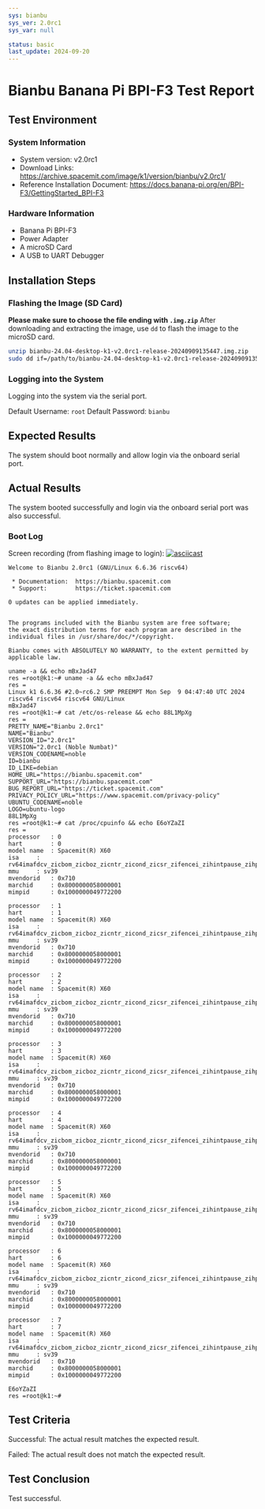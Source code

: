 ```yaml
---
sys: bianbu
sys_ver: 2.0rc1
sys_var: null

status: basic
last_update: 2024-09-20
---
```


# Bianbu Banana Pi BPI-F3 Test Report

## Test Environment

### System Information

- System version: v2.0rc1
- Download Links: https://archive.spacemit.com/image/k1/version/bianbu/v2.0rc1/
- Reference Installation Document: https://docs.banana-pi.org/en/BPI-F3/GettingStarted_BPI-F3

### Hardware Information

- Banana Pi BPI-F3
- Power Adapter
- A microSD Card
- A USB to UART Debugger

## Installation Steps

### Flashing the Image (SD Card)

**Please make sure to choose the file ending with `.img.zip`**
After downloading and extracting the image, use `dd` to flash the image to the microSD card.

```bash
unzip bianbu-24.04-desktop-k1-v2.0rc1-release-20240909135447.img.zip
sudo dd if=/path/to/bianbu-24.04-desktop-k1-v2.0rc1-release-20240909135447.img of=/dev/your-device bs=1M status=progress
```

### Logging into the System

Logging into the system via the serial port.

Default Username: `root`
Default Password: `bianbu`

## Expected Results

The system should boot normally and allow login via the onboard serial port.

## Actual Results

The system booted successfully and login via the onboard serial port was also successful.

### Boot Log

Screen recording (from flashing image to login):
[![asciicast](https://asciinema.org/a/sAccZbGletHEuqNUrHYeCZkLa.svg)](https://asciinema.org/a/sAccZbGletHEuqNUrHYeCZkLa)

```log
Welcome to Bianbu 2.0rc1 (GNU/Linux 6.6.36 riscv64)

 * Documentation:  https://bianbu.spacemit.com
 * Support:        https://ticket.spacemit.com

0 updates can be applied immediately.


The programs included with the Bianbu system are free software;
the exact distribution terms for each program are described in the
individual files in /usr/share/doc/*/copyright.

Bianbu comes with ABSOLUTELY NO WARRANTY, to the extent permitted by
applicable law.

uname -a && echo mBxJad47 
res =root@k1:~# uname -a && echo mBxJad47 
res =
Linux k1 6.6.36 #2.0~rc6.2 SMP PREEMPT Mon Sep  9 04:47:40 UTC 2024 riscv64 riscv64 riscv64 GNU/Linux
mBxJad47
res =root@k1:~# cat /etc/os-release && echo 88L1MpXg 
res =
PRETTY_NAME="Bianbu 2.0rc1"
NAME="Bianbu"
VERSION_ID="2.0rc1"
VERSION="2.0rc1 (Noble Numbat)"
VERSION_CODENAME=noble
ID=bianbu
ID_LIKE=debian
HOME_URL="https://bianbu.spacemit.com"
SUPPORT_URL="https://bianbu.spacemit.com"
BUG_REPORT_URL="https://ticket.spacemit.com"
PRIVACY_POLICY_URL="https://www.spacemit.com/privacy-policy"
UBUNTU_CODENAME=noble
LOGO=ubuntu-logo
88L1MpXg
res =root@k1:~# cat /proc/cpuinfo && echo E6oYZaZI 
res =
processor	: 0
hart		: 0
model name	: Spacemit(R) X60
isa		: rv64imafdcv_zicbom_zicboz_zicntr_zicond_zicsr_zifencei_zihintpause_zihpm_zfh_zfhmin_zca_zcd_zba_zbb_zbc_zbs_zkt_zve32f_zve32x_zve64d_zve64f_zve64x_zvfh_zvfhmin_zvkt_sscofpmf_sstc_svinval_svnapot_svpbmt
mmu		: sv39
mvendorid	: 0x710
marchid		: 0x8000000058000001
mimpid		: 0x1000000049772200

processor	: 1
hart		: 1
model name	: Spacemit(R) X60
isa		: rv64imafdcv_zicbom_zicboz_zicntr_zicond_zicsr_zifencei_zihintpause_zihpm_zfh_zfhmin_zca_zcd_zba_zbb_zbc_zbs_zkt_zve32f_zve32x_zve64d_zve64f_zve64x_zvfh_zvfhmin_zvkt_sscofpmf_sstc_svinval_svnapot_svpbmt
mmu		: sv39
mvendorid	: 0x710
marchid		: 0x8000000058000001
mimpid		: 0x1000000049772200

processor	: 2
hart		: 2
model name	: Spacemit(R) X60
isa		: rv64imafdcv_zicbom_zicboz_zicntr_zicond_zicsr_zifencei_zihintpause_zihpm_zfh_zfhmin_zca_zcd_zba_zbb_zbc_zbs_zkt_zve32f_zve32x_zve64d_zve64f_zve64x_zvfh_zvfhmin_zvkt_sscofpmf_sstc_svinval_svnapot_svpbmt
mmu		: sv39
mvendorid	: 0x710
marchid		: 0x8000000058000001
mimpid		: 0x1000000049772200

processor	: 3
hart		: 3
model name	: Spacemit(R) X60
isa		: rv64imafdcv_zicbom_zicboz_zicntr_zicond_zicsr_zifencei_zihintpause_zihpm_zfh_zfhmin_zca_zcd_zba_zbb_zbc_zbs_zkt_zve32f_zve32x_zve64d_zve64f_zve64x_zvfh_zvfhmin_zvkt_sscofpmf_sstc_svinval_svnapot_svpbmt
mmu		: sv39
mvendorid	: 0x710
marchid		: 0x8000000058000001
mimpid		: 0x1000000049772200

processor	: 4
hart		: 4
model name	: Spacemit(R) X60
isa		: rv64imafdcv_zicbom_zicboz_zicntr_zicond_zicsr_zifencei_zihintpause_zihpm_zfh_zfhmin_zca_zcd_zba_zbb_zbc_zbs_zkt_zve32f_zve32x_zve64d_zve64f_zve64x_zvfh_zvfhmin_zvkt_sscofpmf_sstc_svinval_svnapot_svpbmt
mmu		: sv39
mvendorid	: 0x710
marchid		: 0x8000000058000001
mimpid		: 0x1000000049772200

processor	: 5
hart		: 5
model name	: Spacemit(R) X60
isa		: rv64imafdcv_zicbom_zicboz_zicntr_zicond_zicsr_zifencei_zihintpause_zihpm_zfh_zfhmin_zca_zcd_zba_zbb_zbc_zbs_zkt_zve32f_zve32x_zve64d_zve64f_zve64x_zvfh_zvfhmin_zvkt_sscofpmf_sstc_svinval_svnapot_svpbmt
mmu		: sv39
mvendorid	: 0x710
marchid		: 0x8000000058000001
mimpid		: 0x1000000049772200

processor	: 6
hart		: 6
model name	: Spacemit(R) X60
isa		: rv64imafdcv_zicbom_zicboz_zicntr_zicond_zicsr_zifencei_zihintpause_zihpm_zfh_zfhmin_zca_zcd_zba_zbb_zbc_zbs_zkt_zve32f_zve32x_zve64d_zve64f_zve64x_zvfh_zvfhmin_zvkt_sscofpmf_sstc_svinval_svnapot_svpbmt
mmu		: sv39
mvendorid	: 0x710
marchid		: 0x8000000058000001
mimpid		: 0x1000000049772200

processor	: 7
hart		: 7
model name	: Spacemit(R) X60
isa		: rv64imafdcv_zicbom_zicboz_zicntr_zicond_zicsr_zifencei_zihintpause_zihpm_zfh_zfhmin_zca_zcd_zba_zbb_zbc_zbs_zkt_zve32f_zve32x_zve64d_zve64f_zve64x_zvfh_zvfhmin_zvkt_sscofpmf_sstc_svinval_svnapot_svpbmt
mmu		: sv39
mvendorid	: 0x710
marchid		: 0x8000000058000001
mimpid		: 0x1000000049772200

E6oYZaZI
res =root@k1:~# 
```

## Test Criteria

Successful: The actual result matches the expected result.

Failed: The actual result does not match the expected result.

## Test Conclusion

Test successful.
